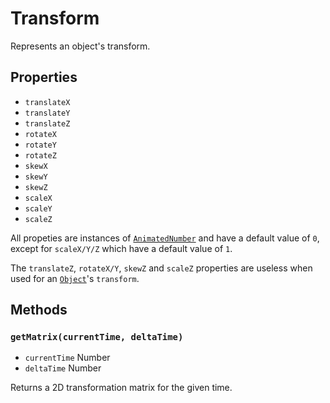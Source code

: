 # Transform
Represents an object's transform.

## Properties
- `translateX`
- `translateY`
- `translateZ`
- `rotateX`
- `rotateY`
- `rotateZ`
- `skewX`
- `skewY`
- `skewZ`
- `scaleX`
- `scaleY`
- `scaleZ`

All propeties are instances of [`AnimatedNumber`](AnimatedNumber.md) and have a default value of `0`, except for `scaleX/Y/Z` which have a default value of `1`.

The `translateZ`, `rotateX/Y`, `skewZ` and `scaleZ` properties are useless when used for an [`Object`](Object.md)'s `transform`.

## Methods
### `getMatrix(currentTime, deltaTime)`
- `currentTime` Number
- `deltaTime` Number

Returns a 2D transformation matrix for the given time.
